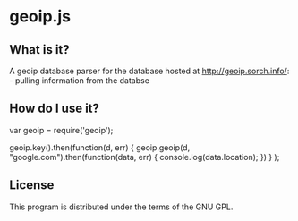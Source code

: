geoip.js
=========

What is it?
-----------
A geoip database parser for the database hosted at http://geoip.sorch.info/:
	- pulling information from the databse
	


How do I use it?
----------------

var geoip = require('geoip');

geoip.key().then(function(d, err) { 
		geoip.geoip(d, "google.com").then(function(data, err) {
			console.log(data.location);
		})
	}
);


License
-------
This program is distributed under the terms of the GNU GPL.
